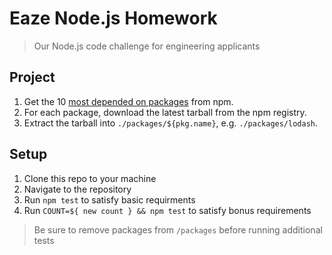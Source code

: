 # Eaze Node.js Homework

> Our Node.js code challenge for engineering applicants

## Project

1. Get the 10 [most depended on packages](https://www.npmjs.com/browse/depended) from npm.
2. For each package, download the latest tarball from the npm registry.
3. Extract the tarball into `./packages/${pkg.name}`, e.g. `./packages/lodash`.

## Setup

1. Clone this repo to your machine
2. Navigate to the repository
3. Run `npm test` to satisfy basic requirments
4. Run `COUNT=${ new count } && npm test` to satisfy bonus requirements

> Be sure to remove packages from `/packages` before running additional tests